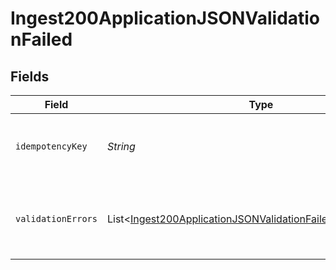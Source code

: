 # Ingest200ApplicationJSONValidationFailed


## Fields

| Field                                                                                                                                                 | Type                                                                                                                                                  | Required                                                                                                                                              | Description                                                                                                                                           |
| ----------------------------------------------------------------------------------------------------------------------------------------------------- | ----------------------------------------------------------------------------------------------------------------------------------------------------- | ----------------------------------------------------------------------------------------------------------------------------------------------------- | ----------------------------------------------------------------------------------------------------------------------------------------------------- |
| `idempotencyKey`                                                                                                                                      | *String*                                                                                                                                              | :heavy_minus_sign:                                                                                                                                    | The passed idempotency_key corresponding to the validation_errors                                                                                     |
| `validationErrors`                                                                                                                                    | List<[Ingest200ApplicationJSONValidationFailedValidationErrors](../../models/operations/Ingest200ApplicationJSONValidationFailedValidationErrors.md)> | :heavy_minus_sign:                                                                                                                                    | An array of objects corresponding to validation failures for each idempotency_key.                                                                    |